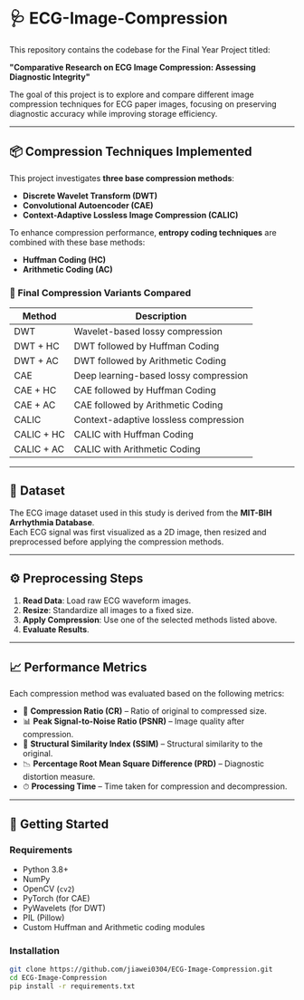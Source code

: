 # 🩺 ECG-Image-Compression

This repository contains the codebase for the Final Year Project titled:

**"Comparative Research on ECG Image Compression: Assessing Diagnostic Integrity"**

The goal of this project is to explore and compare different image compression techniques for ECG paper images, focusing on preserving diagnostic accuracy while improving storage efficiency.

---

## 📦 Compression Techniques Implemented

This project investigates **three base compression methods**:

-  **Discrete Wavelet Transform (DWT)**
-  **Convolutional Autoencoder (CAE)**
-  **Context-Adaptive Lossless Image Compression (CALIC)**

To enhance compression performance, **entropy coding techniques** are combined with these base methods:

-  **Huffman Coding (HC)**
-  **Arithmetic Coding (AC)**

### 🔧 Final Compression Variants Compared

| Method             | Description                                      |
|--------------------|--------------------------------------------------|
| DWT                | Wavelet-based lossy compression                  |
| DWT + HC           | DWT followed by Huffman Coding                   |
| DWT + AC           | DWT followed by Arithmetic Coding                |
| CAE                | Deep learning-based lossy compression            |
| CAE + HC           | CAE followed by Huffman Coding                   |
| CAE + AC           | CAE followed by Arithmetic Coding                |
| CALIC              | Context-adaptive lossless compression            |
| CALIC + HC         | CALIC with Huffman Coding                        |
| CALIC + AC         | CALIC with Arithmetic Coding                     |

---

## 📂 Dataset

The ECG image dataset used in this study is derived from the **MIT-BIH Arrhythmia Database**.  
Each ECG signal was first visualized as a 2D image, then resized and preprocessed before applying the compression methods.

---

## ⚙️ Preprocessing Steps

1. **Read Data**: Load raw ECG waveform images.
2. **Resize**: Standardize all images to a fixed size.
3. **Apply Compression**: Use one of the selected methods listed above.
4. **Evaluate Results**.

---

## 📈 Performance Metrics

Each compression method was evaluated based on the following metrics:

- 📏 **Compression Ratio (CR)** – Ratio of original to compressed size.
- 📊 **Peak Signal-to-Noise Ratio (PSNR)** – Image quality after compression.
- 🧠 **Structural Similarity Index (SSIM)** – Structural similarity to the original.
- 📉 **Percentage Root Mean Square Difference (PRD)** – Diagnostic distortion measure.
- ⏱ **Processing Time** – Time taken for compression and decompression.

---

## 🚀 Getting Started

### Requirements

- Python 3.8+
- NumPy
- OpenCV (`cv2`)
- PyTorch (for CAE)
- PyWavelets (for DWT)
- PIL (Pillow)
- Custom Huffman and Arithmetic coding modules

### Installation

```bash
git clone https://github.com/jiawei0304/ECG-Image-Compression.git
cd ECG-Image-Compression
pip install -r requirements.txt
